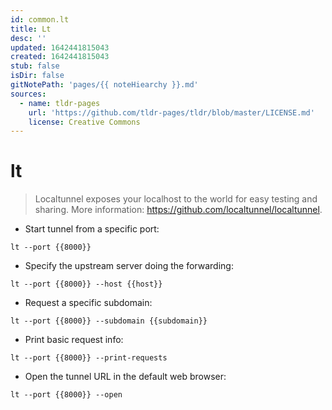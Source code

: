 ```yaml
---
id: common.lt
title: Lt
desc: ''
updated: 1642441815043
created: 1642441815043
stub: false
isDir: false
gitNotePath: 'pages/{{ noteHiearchy }}.md'
sources:
  - name: tldr-pages
    url: 'https://github.com/tldr-pages/tldr/blob/master/LICENSE.md'
    license: Creative Commons
---
```

# lt

> Localtunnel exposes your localhost to the world for easy testing and sharing.
> More information: <https://github.com/localtunnel/localtunnel>.

- Start tunnel from a specific port:

`lt --port {{8000}}`

- Specify the upstream server doing the forwarding:

`lt --port {{8000}} --host {{host}}`

- Request a specific subdomain:

`lt --port {{8000}} --subdomain {{subdomain}}`

- Print basic request info:

`lt --port {{8000}} --print-requests`

- Open the tunnel URL in the default web browser:

`lt --port {{8000}} --open`

